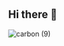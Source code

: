 ## Hi there 👋

![carbon (9)](https://github.com/user-attachments/assets/85afafdb-a858-42d1-91f2-02ff91bf5998)

<!--

- 🔭 I’m currently working on ...
- 🌱 I’m currently learning ...
- 👯 I’m looking to collaborate on ...
- 🤔 I’m looking for help with ...
- 💬 Ask me about ...
- 📫 How to reach me: ...
- 😄 Pronouns: ...
- ⚡ Fun fact: ...
-->
